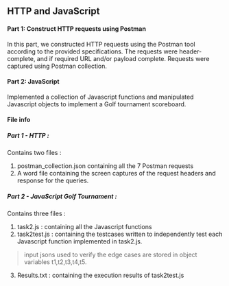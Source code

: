 ## HTTP and JavaScript

#### Part 1: Construct HTTP requests using Postman

In this part, we constructed HTTP requests using the Postman tool according to the provided specifications. The
requests were header-complete, and if required URL and/or payload complete. Requests were captured using Postman collection.

#### Part 2: JavaScript

Implemented a collection of Javascript functions and manipulated Javascript objects to implement a Golf tournament scoreboard.

#### File info

##### Part 1 - HTTP :

Contains two files : 
1. postman_collection.json containing all the 7 Postman requests
2. A word file containing the screen captures of the request headers and response for the queries.

##### Part 2 - JavaScript Golf Tournament :

Contains three files : 
1. task2.js : containing all the Javascript functions
2. task2test.js : containing the testcases written to independently test each Javascript function implemented in task2.js.   
 > input jsons used to verify the edge cases are stored in object variables t1,t2,t3,t4,t5.
3. Results.txt : containing the execution results of task2test.js